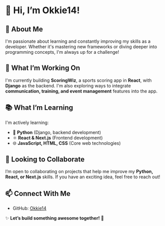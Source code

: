 # 👋 Hi, I’m Okkie14!  

## 🚀 About Me  
I'm passionate about learning and constantly improving my skills as a developer. Whether it's mastering new frameworks or diving deeper into programming concepts, I'm always up for a challenge!  

## 🔭 What I’m Working On  
I'm currently building **ScoringWiz**, a sports scoring app in **React**, with **Django** as the backend. I'm also exploring ways to integrate **communication, training, and event management** features into the app.  

## 📚 What I’m Learning  
I'm actively learning:  
- 🐍 **Python** (Django, backend development)  
- ⚛️ **React & Next.js** (Frontend development)  
- 🌐 **JavaScript, HTML, CSS** (Core web technologies)  

## 🤝 Looking to Collaborate  
I’m open to collaborating on projects that help me improve my **Python, React, or Next.js** skills. If you have an exciting idea, feel free to reach out!  


## 📫 Connect With Me  
- GitHub: [Okkie14](https://github.com/Okkie14)  

✨ **Let’s build something awesome together!** 🚀  
